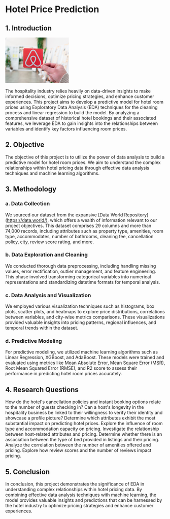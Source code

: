 # Hotel Price Prediction
 
## 1. Introduction

![](https://github.com/sarayusoma2812/Hotel-Price-Prediction/blob/main/image.png)

The hospitality industry relies heavily on data-driven insights to make informed decisions, optimize pricing strategies, and enhance customer experiences. This project aims to develop a predictive model for hotel room prices using Exploratory Data Analysis (EDA) techniques for the cleaning process and linear regression to build the model. By analyzing a comprehensive dataset of historical hotel bookings and their associated features, we leverage EDA to gain insights into the relationships between variables and identify key factors influencing room prices.

## 2. Objective

The objective of this project is to utilize the power of data analysis to build a predictive model for hotel room prices. We aim to understand the complex relationships within hotel pricing data through effective data analysis techniques and machine learning algorithms.

## 3. Methodology

### a. Data Collection
We sourced our dataset from the expansive [Data World Repository] (https://data.world/), which offers a wealth of information relevant to our project objectives. This dataset comprises 29 columns and more than 74,000 records, including attributes such as property type, amenities, room type, accommodates, number of bathrooms, cleaning fee, cancellation policy, city, review score rating, and more.

### b. Data Exploration and Cleaning

We conducted thorough data preprocessing, including handling missing values, error rectification, outlier management, and feature engineering. This phase involved transforming categorical variables into numerical representations and standardizing datetime formats for temporal analysis.

### c. Data Analysis and Visualization

We employed various visualization techniques such as histograms, box plots, scatter plots, and heatmaps to explore price distributions, correlations between variables, and city-wise metrics comparisons. These visualizations provided valuable insights into pricing patterns, regional influences, and temporal trends within the dataset.

### d. Predictive Modeling

For predictive modeling, we utilized machine learning algorithms such as Linear Regression, XGBoost, and AdaBoost. These models were trained and evaluated using metrics like Mean Absolute Error, Mean Square Error (MSR), Root Mean Squared Error (RMSE), and R2 score to assess their performance in predicting hotel room prices accurately.

## 4. Research Questions

How do the hotel's cancellation policies and instant booking options relate to the number of guests checking in?
Can a host's longevity in the hospitality business be linked to their willingness to verify their identity and showcase a profile picture?
Determine which attributes exhibit the most substantial impact on predicting hotel prices.
Explore the influence of room type and accommodation capacity on pricing.
Investigate the relationship between host-related attributes and pricing.
Determine whether there is an association between the type of bed provided in listings and their pricing.
Analyze the correlation between the number of amenities offered and pricing.
Explore how review scores and the number of reviews impact pricing.

## 5. Conclusion

In conclusion, this project demonstrates the significance of EDA in understanding complex relationships within hotel pricing data. By combining effective data analysis techniques with machine learning, the model provides valuable insights and predictions that can be harnessed by the hotel industry to optimize pricing strategies and enhance customer experiences.
